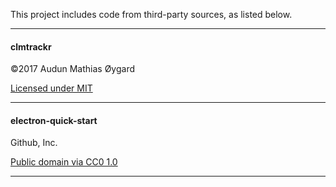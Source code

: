 This project includes code from third-party sources, as listed below.

---
#### clmtrackr

©2017 Audun Mathias Øygard

[Licensed under MIT](https://github.com/auduno/clmtrackr/blob/dev/LICENSE.txt)

---

#### electron-quick-start

Github, Inc.

[Public domain via CC0 1.0](https://github.com/electron/electron-quick-start/blob/master/LICENSE.md)

---
